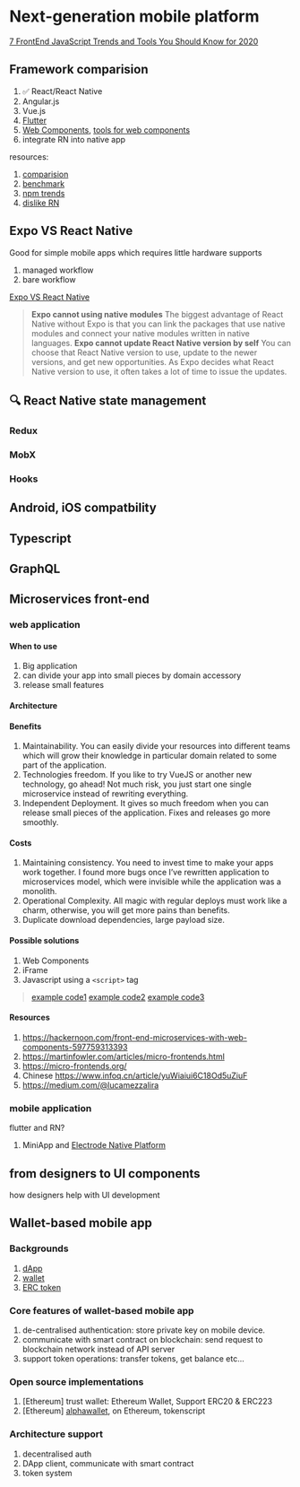 # Next-generation mobile platform

[7 FrontEnd JavaScript Trends and Tools You Should Know for 2020](https://hackernoon.com/7-frontend-javascript-trends-and-tools-you-should-know-for-2020-fb1476e41083)

## Framework comparision

1. :white_check_mark: React/React Native
2. Angular.js
3. Vue.js
4. [Flutter](https://www.thedroidsonroids.com/blog/flutter-vs-react-native-what-to-choose-in-2019)
5. [Web Components](https://css-tricks.com/an-introduction-to-web-components/), [tools for web components](https://blog.bitsrc.io/7-tools-for-developing-web-components-in-2019-1d5b7360654d)
6. integrate RN into native app

resources:

1. [comparision](https://medium.com/@TechMagic/reactjs-vs-angular5-vs-vue-js-what-to-choose-in-2018-b91e028fa91d)
2. [benchmark](https://blog.bitsrc.io/benchmarking-angular-react-and-vue-for-small-web-applications-e3cbd62d6565)
3. [npm trends](https://www.npmtrends.com/react-vs-@angular/core-vs-vue)
4. [dislike RN](https://github.com/react-native-community/discussions-and-proposals/issues/104)

## Expo VS React Native

Good for simple mobile apps which requires little hardware supports

1. managed workflow
2. bare workflow

[Expo VS React Native](https://apiko.com/blog/expo-vs-vanilla-react-native/)

> **Expo cannot using native modules** The biggest advantage of React Native without Expo is that you can link the packages that use native modules and connect your native modules written in native languages.
> **Expo cannot update React Native version by self** You can choose that React Native version to use, update to the newer versions, and get new opportunities. As Expo decides what React Native version to use, it often takes a lot of time to issue the updates.

## :mag: React Native state management

### Redux

### MobX

### Hooks

## Android, iOS compatbility

## Typescript

## GraphQL

## Microservices front-end

### web application

#### When to use

1. Big application
2. can divide your app into small pieces by domain accessory
3. release small features

#### Architecture

#### Benefits

1. Maintainability. You can easily divide your resources into different teams which will grow their knowledge in particular domain related to some part of the application.
2. Technologies freedom. If you like to try VueJS or another new technology, go ahead! Not much risk, you just start one single microservice instead of rewriting everything.
3. Independent Deployment. It gives so much freedom when you can release small pieces of the application. Fixes and releases go more smoothly.

#### Costs

1. Maintaining consistency. You need to invest time to make your apps work together. I found more bugs once I’ve rewritten application to microservices model, which were invisible while the application was a monolith.
2. Operational Complexity. All magic with regular deploys must work like a charm, otherwise, you will get more pains than benefits.
3. Duplicate download dependencies, large payload size.

#### Possible solutions

1. Web Components
2. iFrame
3. Javascript using a `<script>` tag

> [example code1](https://github.com/andrewdacenko/web-components-angular-react)
[example code2](https://github.com/neuland/micro-frontends)
[example code3](https://martinfowler.com/articles/micro-frontends.html#TheExampleInDetail)

#### Resources

1. https://hackernoon.com/front-end-microservices-with-web-components-597759313393
2. https://martinfowler.com/articles/micro-frontends.html
3. https://micro-frontends.org/
4. Chinese https://www.infoq.cn/article/yuWiaiui6C18Od5uZiuF
5. https://medium.com/@lucamezzalira

### mobile application

flutter and RN?
1. MiniApp and [Electrode Native Platform](https://native.electrode.io/)

## from designers to UI components

how designers help with UI development

## Wallet-based mobile app

### Backgrounds

1. [dApp](https://www.coindesk.com/information/what-is-a-decentralized-application-dapp)
2. [wallet](https://medium.com/@stellabelle/cold-wallet-vs-hot-wallet-whats-the-difference-a00d872aa6b1)
3. [ERC token](https://medium.com/axionable-ai-and-blockchain/token-ercs-in-ethereum-erc-20-erc-223-erc-777-and-erc-721-8176c0f11c18)

### Core features of wallet-based mobile app

1. de-centralised authentication: store private key on mobile device.
2. communicate with smart contract on blockchain: send request to blockchain network instead of API server
3. support token operations: transfer tokens, get balance etc...

### Open source implementations

1. [Ethereum] trust wallet: Ethereum Wallet, Support ERC20 & ERC223
2. [Ethereum] [alphawallet](https://alphawallet.com/), on Ethereum, tokenscript

### Architecture support

1. decentralised auth
2. DApp client, communicate with smart contract
3. token system
